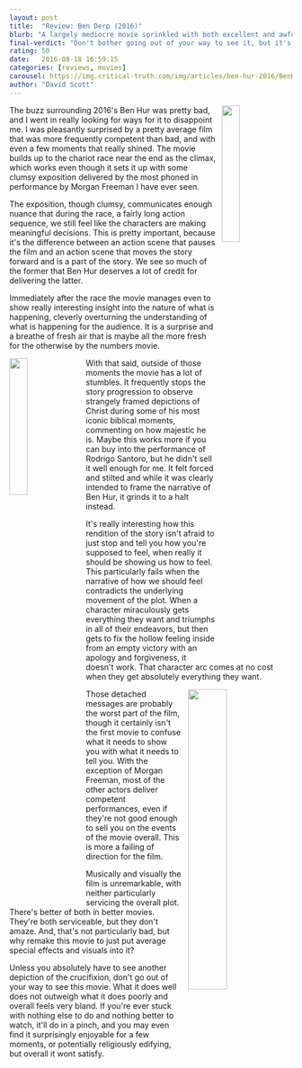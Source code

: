 ```yaml
---
layout: post
title:  "Review: Ben Derp (2016)"
blurb: "A largely mediocre movie sprinkled with both excellent and awful moments."
final-verdict: "Don't bother going out of your way to see it, but it's watchable and even has a few really good moments."
rating: 50
date:   2016-08-18 16:59:15
categories: [reviews, movies]
carousel: https://img.critical-truth.com/img/articles/ben-hur-2016/BenHur.jpg
author: "David Scott"
---
```


<img class="img-responsive" width="25%" style="float:right;margin-left:10px;" src="https://img.critical-truth.com/img/articles/ben-hur-2016/maxresdefault.jpg">

The buzz surrounding 2016's Ben Hur was pretty bad, and I went in really looking for ways for it to disappoint me. I was pleasantly surprised by a pretty average film that was more frequently competent than bad, and with even a few moments that really shined. The movie builds up to the chariot race near the end as the climax, which works even though it sets it up with some clumsy exposition delivered by the most phoned in performance by Morgan Freeman I have ever seen.

The exposition, though clumsy, communicates enough nuance that during the race, a fairly long action sequence, we still feel like the characters are making meaningful decisions. This is pretty important, because it's the difference between an action scene that pauses the film and an action scene that moves the story forward and is a part of the story. We see so much of the former that Ben Hur deserves a lot of credit for delivering the latter.

Immediately after the race the movie manages even to show really interesting insight into the nature of what is happening, cleverly overturning the understanding of what is happening for the audience. It is a surprise and a breathe of fresh air that is maybe all the more fresh for the otherwise by the numbers movie.

<img class="img-responsive" width="25%" style="float:left;margin-right:10px;" src="https://img.critical-truth.com/img/articles/ben-hur-2016/ben_hur_ver8.jpg">

With that said, outside of those moments the movie has a lot of stumbles. It frequently stops the story progression to observe strangely framed depictions of Christ during some of his most iconic biblical moments, commenting on how majestic he is. Maybe this works more if you can buy into the performance of Rodrigo Santoro, but he didn't sell it well enough for me. It felt forced and stilted and while it was clearly intended to frame the narrative of Ben Hur, it grinds it to a halt instead.

It's really interesting how this rendition of the story isn't afraid to just stop and tell you how you're supposed to feel, when really it should be showing us how to feel. This particularly fails when the narrative of how we should feel contradicts the underlying movement of the plot. When a character miraculously gets everything they want and triumphs in all of their endeavors, but then gets to fix the hollow feeling inside from an empty victory with an apology and forgiveness, it doesn't work. That character arc comes at no cost when they get absolutely everything they want.

<img class="img-responsive" width="37%" style="float:right;margin-left:10px;" src="https://img.critical-truth.com/img/articles/ben-hur-2016/ben-hur-looks-more-like-jesus-than-jesus.jpg">

Those detached messages are probably the worst part of the film, though it certainly isn't the first movie to confuse what it needs to show you with what it needs to tell you. With the exception of Morgan Freeman, most of the other actors deliver competent performances, even if they're not good enough to sell you on the events of the movie overall. This is more a failing of direction for the film.

Musically and visually the film is unremarkable, with neither particularly servicing the overall plot. There's better of both in better movies. They're both serviceable, but they don't amaze. And, that's not particularly bad, but why remake this movie to just put average special effects and visuals into it?

Unless you absolutely have to see another depiction of the crucifixion, don't go out of your way to see this movie. What it does well does not outweigh what it does poorly and overall feels very bland. If you're ever stuck with nothing else to do and nothing better to watch, it'll do in a pinch, and you may even find it surprisingly enjoyable for a few moments, or potentially religiously edifying, but overall it wont satisfy.
